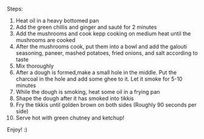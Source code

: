 Steps:
1) Heat oil in a heavy bottomed pan
2) Add the green chillis and ginger and sauté for 2 minutes
3) Add the mushrooms and cook kepp cooking on medium heat until the mushrooms are cooked
4) After the mushrooms cook, put them into a bowl and add the galouti seasoning, paneer, mashed potatoes, fried onions, and salt according to taste
5) Mix thoroughly
6) After a dough is formed,make a small hole in the middle. Put the charcoal in the hole and add some ghee to it. Let it smoke for 5-10 minutes
7) While the dough is smoking, heat some oil in a frying pan 
8) Shape the dough after it has smoked into tikkis 
9) Fry the tikkis until golden brown on both sides (Roughly 90 seconds per side)
10) Serve hot with green chutney and ketchup!

Enjoy! :)